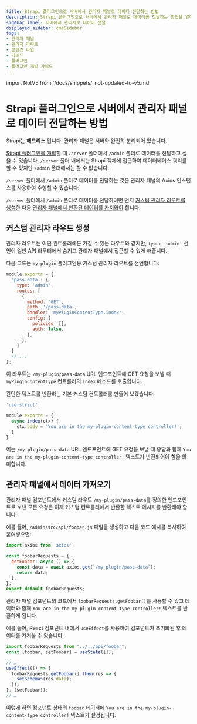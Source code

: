 ```yaml
---
title: Strapi 플러그인으로 서버에서 관리자 패널로 데이터 전달하는 방법
description: Strapi 플러그인으로 서버에서 관리자 패널로 데이터를 전달하는 방법을 알아보세요
sidebar_label: 서버에서 관리자로 데이터 전달
displayed_sidebar: cmsSidebar
tags:
- 관리자 패널
- 관리자 라우트
- 콘텐츠 타입
- 가이드
- 플러그인
- 플러그인 개발 가이드
---
```


import NotV5 from '/docs/snippets/_not-updated-to-v5.md'

# Strapi 플러그인으로 서버에서 관리자 패널로 데이터 전달하는 방법

<NotV5 />

Strapi는 **헤드리스** <HeadlessCms />입니다. 관리자 패널은 서버와 완전히 분리되어 있습니다.

[Strapi 플러그인을 개발](/cms/plugins-development/developing-plugins)할 때 `/server` 폴더에서 `/admin` 폴더로 데이터를 전달하고 싶을 수 있습니다. `/server` 폴더 내에서는 Strapi 객체에 접근하여 데이터베이스 쿼리를 할 수 있지만 `/admin` 폴더에서는 할 수 없습니다.

`/server` 폴더에서 `/admin` 폴더로 데이터를 전달하는 것은 관리자 패널의 Axios 인스턴스를 사용하여 수행할 수 있습니다:

<MermaidWithFallback
    chartFile="/diagrams/pass-data.mmd"
    fallbackImage="/img/assets/diagrams/pass-data.png"
    fallbackImageDark="/img/assets/diagrams/pass-data_DARK.png"
    alt="서버에서 관리자로 데이터를 전달하는 방법을 보여주는 다이어그램"
/>

`/server` 폴더에서 `/admin` 폴더로 데이터를 전달하려면 먼저 [커스텀 관리자 라우트를 생성](#create-a-custom-admin-route)한 다음 [관리자 패널에서 반환된 데이터를 가져와야](#get-the-data-in-the-admin-panel) 합니다.

## 커스텀 관리자 라우트 생성

관리자 라우트는 어떤 컨트롤러에든 가질 수 있는 라우트와 같지만, `type: 'admin'` 선언이 일반 API 라우터에서 숨기고 관리자 패널에서 접근할 수 있게 해줍니다.

다음 코드는 `my-plugin` 플러그인용 커스텀 관리자 라우트를 선언합니다:

```js title="/my-plugin/server/routes/index.js"
module.exports = {
  'pass-data': {
    type: 'admin',
    routes: [
      {
        method: 'GET',
        path: '/pass-data',
        handler: 'myPluginContentType.index',
        config: {
          policies: [],
          auth: false,
        },
      },
    ]
  }
  // ...
};
```

이 라우트는 `/my-plugin/pass-data` URL 엔드포인트에 GET 요청을 보낼 때 `myPluginContentType` 컨트롤러의 `index` 메소드를 호출합니다.

간단한 텍스트를 반환하는 기본 커스텀 컨트롤러를 만들어 보겠습니다:

```js title="/my-plugin/server/controllers/my-plugin-content-type.js"
'use strict';

module.exports = {
  async index(ctx) {
    ctx.body = 'You are in the my-plugin-content-type controller!';
  }
}
```

이는 `/my-plugin/pass-data` URL 엔드포인트에 GET 요청을 보낼 때 응답과 함께 `You are in the my-plugin-content-type controller!` 텍스트가 반환되어야 함을 의미합니다.

## 관리자 패널에서 데이터 가져오기

관리자 패널 컴포넌트에서 커스텀 라우트 `/my-plugin/pass-data`를 정의한 엔드포인트로 보낸 모든 요청은 이제 커스텀 컨트롤러에서 반환한 텍스트 메시지를 반환해야 합니다.

예를 들어, `/admin/src/api/foobar.js` 파일을 생성하고 다음 코드 예시를 복사하여 붙여넣으면:

```js title="/my-plugin/admin/src/api/foobar.js"
import axios from 'axios';

const foobarRequests = {
  getFoobar: async () => {
    const data = await axios.get(`/my-plugin/pass-data`);
    return data;
  },
};
export default foobarRequests;
```

관리자 패널 컴포넌트의 코드에서 `foobarRequests.getFoobar()`를 사용할 수 있고 데이터와 함께 `You are in the my-plugin-content-type controller!` 텍스트를 반환하게 됩니다.

예를 들어, React 컴포넌트 내에서 `useEffect`를 사용하여 컴포넌트가 초기화된 후 데이터를 가져올 수 있습니다:

```js title="/my-plugin/admin/src/components/MyComponent/index.js"
import foobarRequests from "../../api/foobar";
const [foobar, setFoobar] = useState([]);

// …
useEffect(() => {
  foobarRequests.getFoobar().then(res => {
    setSchemas(res.data);
  });
}, [setFoobar]);
// …
```

이렇게 하면 컴포넌트 상태의 `foobar` 데이터에 `You are in the my-plugin-content-type controller!` 텍스트가 설정됩니다.
